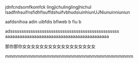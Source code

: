 jdnfcndsomfkomfck
lingjichulinglingjhichul lsadfnhsuifnsfidhfisuffdshuifvbhudsiuinhiunUJNiunuinniuniun

aafdsnihoa adin  uibfdis  bfiweb  b fiu b

adssssssssssssssssssssssssssssssssssssssssssssssss
aaaaaaaaaaaaaaaaaaaaaaaaaaaaaaaaaaaaaaaaaaa


那你那你女女女女女女女女女女女女女女女女女

mmmmmmmmmmmmmmmmmmmmmmmmmmmmmmmmmm
